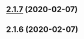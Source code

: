 ## [2.1.7](https://github.com/skypilotcc/toolchain/compare/v2.1.6...v2.1.7) (2020-02-07)



## 2.1.6 (2020-02-07)



